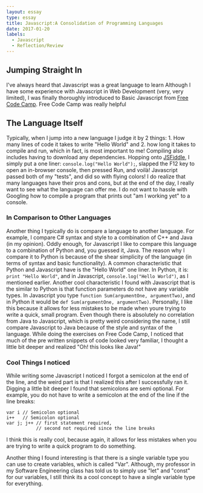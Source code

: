 ```yaml
---
layout: essay
type: essay
title: Javascript:A Consolidation of Programming Languages
date: 2017-01-20
labels:
  - Javascript
  - Reflection/Review
---
```


## Jumping Straight In
I've always heard that Javascript was a great language to learn
Although I have some experience with Javascript in Web Development (very, very limited), I was finally thoroughly introduced to Basic Javascript from [Free Code Camp](https://www.freecodecamp.com/). Free Code Camp was really helpful 

## The Language Itself 
Typically, when I jump into a new language I judge it by 2 things: 1. How many lines of code it takes to write "Hello World" and 2. how long it takes to compile and run, which in fact, is most important to me! Compiling also includes having to download any dependencies. Hopping onto [JSFiddle](https://jsfiddle.net/), I simply put a one liner: `console.log("Hello World");`, slapped the F12 key to open an in-browser console, then pressed Run, and voilà! Javascript passed both of my "tests", and did so with flying colors! I do realize that many languages have their pros and cons, but at the end of the day, I really want to see what the language can offer me. I do not want to hassle with Googling how to compile a program that prints out "am I working yet" to a console.  

### In Comparison to Other Languages
Another thing I typically do is compare a language to another language. For example, I compare C# syntax and style to a combination of C++ and Java (in my opinion). Oddly enough, for Javascript I like to compare this language to a combination of Python and, you guessed it, Java. The reason why I compare it to Python is because of the shear simplicity of the language (in terms of syntax and basic functionality). A common characteristic that Python and Javascript have is the "Hello World" one liner. In Python, it is: `print "Hello World"`, and in Javascript, `console.log("Hello World")`, as I mentioned earlier. Another cool characteristic I found with Javascript that is the similar to Python is that function parameters do not have any variable types. In Javascript you type `function Sum(argumentOne, argumentTwo)`, and in Python it would be `def Sum(argumentOne, argumentTwo)`. Personally, I like this because it allows for less mistakes to be made when youre trying to write a quick, small program. Even though there is absolutely no correlation from Java to Javascript, which is pretty weird considering the name, I still compare Javascript to Java because of the style and syntax of the language. While doing the exercises on Free Code Camp, I noticed that much of the pre written snippets of code looked very familiar, I thought a little bit deeper and realized "Oh! this looks like Java!" 

### Cool Things I noticed
While writing some Javascript I noticed I forgot a semicolon at the end of the line, and the weird part is that I realized this after I successfully ran it. Digging a little bit deeper I found that semicolons are semi optional. For example, you do not have to write a semicolon at the end of the line if the line breaks:

```
var i // Semicolon optional
i++   // Semicolon optional
var j; j++ // first statement required, 
           // second not required since the line breaks
```

I think this is really cool, because again, it allows for less mistakes when you are trying to write a quick program to do something. 

Another thing I found interesting is that there is a single variable type you can use to create variables, which is called "Var". Although, my professor in my Software Engineering class has told us to simply use "let" and "const" for our variables, I still think its a cool concept to have a single variable type for everything.  
